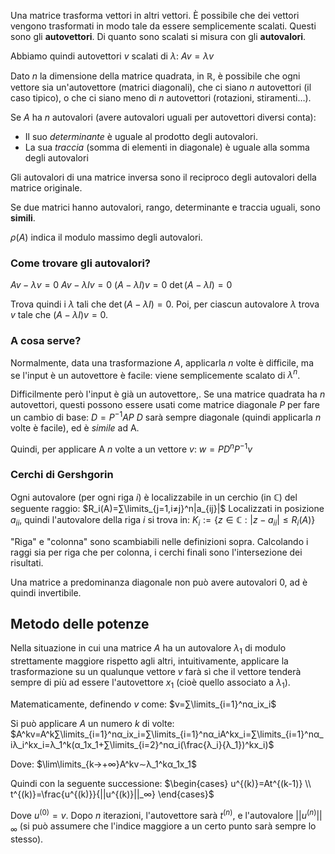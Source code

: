 Una matrice trasforma vettori in altri vettori. È possibile che dei vettori vengono trasformati in modo tale da essere semplicemente scalati. Questi sono gli **autovettori**.
Di quanto sono scalati si misura con gli **autovalori**.

Abbiamo quindi autovettori $v$ scalati di $λ$:
$Av=λv$

Dato $n$ la dimensione della matrice quadrata, in $ℝ$, è possibile che ogni vettore sia un'autovettore (matrici diagonali), che ci siano $n$ autovettori (il caso tipico), o che ci siano meno di $n$ autovettori (rotazioni, stiramenti…).

Se $A$ ha $n$ autovalori (avere autovalori uguali per autovettori diversi conta):
- Il suo *determinante* è uguale al prodotto degli autovalori.
- La sua *traccia* (somma di elementi in diagonale) è uguale alla somma degli autovalori

Gli autovalori di una matrice inversa sono il reciproco degli autovalori della matrice originale.

Se due matrici hanno autovalori, rango, determinante e traccia uguali, sono **simili**.

$ρ(A)$ indica il modulo massimo degli autovalori.

### Come trovare gli autovalori?

$Av-λv=0$
$Av-λIv=0$
$(A-λI)v=0$
$\det(A-λI)=0$

Trova quindi i $λ$ tali che $\det(A-λI)=0$.
Poi, per ciascun autovalore $λ$ trova $v$ tale che $(A-λI)v=0$.

### A cosa serve?

Normalmente, data una trasformazione $A$, applicarla $n$ volte è difficile, ma se l'input è un autovettore è facile: viene semplicemente scalato di $λ^n$.

Difficilmente però l'input è già un autovettore,.
Se una matrice quadrata ha $n$ autovettori, questi possono essere usati come matrice diagonale $P$ per fare un cambio di base:
$D=P^{-1}AP$
$D$ sarà sempre diagonale (quindi applicarla $n$ volte è facile), ed è *simile* ad A.

Quindi, per applicare A $n$ volte a un vettore $v$:
$w=PD^nP^{-1}v$

### Cerchi di Gershgorin

Ogni autovalore (per ogni riga $i$) è localizzabile in un cerchio (in ℂ) del seguente raggio:
$R_i(A)=∑\limits_{j=1,i≠j}^n|a_{ij}|$
Localizzati in posizione $a_{ii}$, quindi l'autovalore della riga $i$ si trova in:
$K_i:=\{z∈ℂ:|z-a_{ii}|≤R_i(A)\}$

"Riga" e "colonna" sono scambiabili nelle definizioni sopra. Calcolando i raggi sia per riga che per colonna, i cerchi finali sono l'intersezione dei risultati.

Una matrice a predominanza diagonale non può avere autovalori 0, ad è quindi invertibile.

## Metodo delle potenze

Nella situazione in cui una matrice $A$ ha un autovalore $λ_1$ di modulo strettamente maggiore rispetto agli altri, intuitivamente, applicare la trasformazione su un qualunque vettore $v$ farà sì che il vettore tenderà sempre di più ad essere l'autovettore $x_1$ (cioè quello associato a $λ_1$).

Matematicamente, definendo $v$ come:
$v=∑\limits_{i=1}^nα_ix_i$

Si può applicare $A$ un numero $k$ di volte:
$A^kv=A^k∑\limits_{i=1}^nα_ix_i=∑\limits_{i=1}^nα_iA^kx_i=∑\limits_{i=1}^nα_iλ_i^kx_i=λ_1^k(α_1x_1+∑\limits_{i=2}^nα_i(\frac{λ_i}{λ_1})^kx_i)$

Dove:
$\lim\limits_{k→+∞}A^kv∼λ_1^kα_1x_1$

Quindi con la seguente successione:
$\begin{cases} u^{(k)}=At^{(k-1)} \\ t^{(k)}=\frac{u^{(k)}}{||u^{(k)}||_∞} \end{cases}$

Dove $u^{(0)}=v$.
Dopo $n$ iterazioni, l'autovettore sarà $t^{(n)}$, e l'autovalore $||u^{(n)}||_∞$ (si può assumere che l'indice maggiore a un certo punto sarà sempre lo stesso).